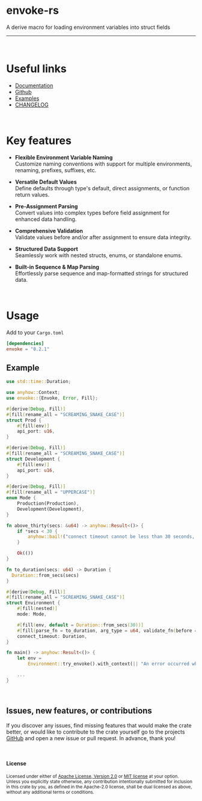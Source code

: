 # envoke-rs

A derive macro for loading environment variables into struct fields

---

[build-image]: https://github.com/sbr075/envoke-rs/actions/workflows/release.yml/badge.svg
[build]: https://github.com/sbr075/envoke-rs/actions/workflows/release.yml
[crates.io-image]: https://img.shields.io/badge/crates.io-envoke--rs-orange
[crates.io]: https://crates.io/crates/envoke-rs

</br>

# Useful links
- [Documentation](https://docs.rs/envoke)
- [Github](https://github.com/sbr075/envoke-rs)
- [Examples](https://github.com/sbr075/envoke-rs/blob/main/examples/)
- [CHANGELOG](https://github.com/sbr075/envoke-rs/blob/main/CHANGELOG.md)

</br>

# Key features

- **Flexible Environment Variable Naming**  
  Customize naming conventions with support for multiple environments, renaming, prefixes, suffixes, etc.  

- **Versatile Default Values**  
  Define defaults through type's default, direct assignments, or function return values.  

- **Pre-Assignment Parsing**  
  Convert values into complex types before field assignment for enhanced data handling.  

- **Comprehensive Validation**  
  Validate values before and/or after assignment to ensure data integrity.  

- **Structured Data Support**  
  Seamlessly work with nested structs, enums, or standalone enums.  

- **Built-in Sequence & Map Parsing**  
  Effortlessly parse sequence and map-formatted strings for structured data.

</br>

# Usage
Add to your `Cargo.toml`

```toml
[dependencies]
envoke = "0.2.1"
```

## Example

```rust
use std::time::Duration;

use anyhow::Context;
use envoke::{Envoke, Error, Fill};

#[derive(Debug, Fill)]
#[fill(rename_all = "SCREAMING_SNAKE_CASE")]
struct Prod {
    #[fill(env)]
    api_port: u16,
}

#[derive(Debug, Fill)]
#[fill(rename_all = "SCREAMING_SNAKE_CASE")]
struct Development {
    #[fill(env)]
    api_port: u16,
}

#[derive(Debug, Fill)]
#[fill(rename_all = "UPPERCASE")]
enum Mode {
    Production(Production),
    Development(Development),
}

fn above_thirty(secs: &u64) -> anyhow::Result<()> {
    if *secs < 30 {
        anyhow::bail!("connect timeout cannot be less than 30 seconds, found {secs} second(s)")
    }

    Ok(())
}

fn to_duration(secs: u64) -> Duration {
  Duration::from_secs(secs)
}

#[derive(Debug, Fill)]
#[fill(rename_all = "SCREAMING_SNAKE_CASE")]
struct Environment {
    #[fill(nested)]
    mode: Mode,

    #[fill(env, default = Duration::from_secs(30))]
    #[fill(parse_fn = to_duration, arg_type = u64, validate_fn(before = above_thirty))]
    connect_timeout: Duration,
}

fn main() -> anyhow::Result<()> {
    let env =
        Environment::try_envoke().with_context(|| "An error occurred while loading environment");

    ...
}
```

</br>

## Issues, new features, or contributions
If you discover any issues, find missing features that would make the crate better, or would like to contribute to the crate yourself go to the projects [GitHub](https://github.com/sbr075/envoke-rs) and open a new issue or pull request. In advance, thank you!

</br>

#### License

<sup>
Licensed under either of <a href="https://github.com/sbr075/envoke-rs/blob/main/LICENSE-APACHE">Apache License, Version
2.0</a> or <a href="https://github.com/sbr075/envoke-rs/blob/main/LICENSE-MIT">MIT license</a> at your option.
</sup>

</br>

<sub>
Unless you explicitly state otherwise, any contribution intentionally submitted for inclusion in this crate by you, as defined in the Apache-2.0 license, shall be dual licensed as above, without any additional terms or conditions.
</sub>